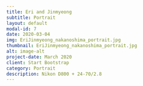 ```yaml
---
title: Eri and Jinmyeong
subtitle: Portrait
layout: default
modal-id: 7
date: 2020-03-04
img: EriJinmyeong_nakanoshima_portrait.jpg
thumbnail: EriJinmyeong_nakanoshima_portrait.jpg
alt: image-alt
project-date: March 2020
client: Start Bootstrap
category: Portrait
description: Nikon D800 + 24-70/2.8
---
```

